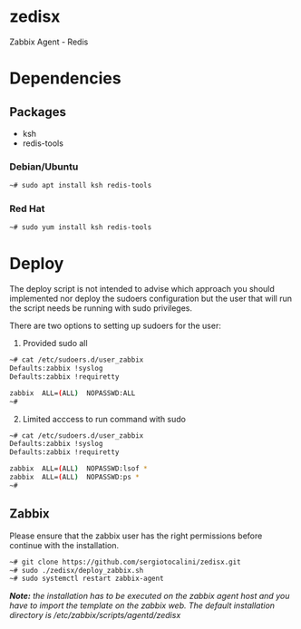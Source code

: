 # zedisx
Zabbix Agent - Redis

# Dependencies
## Packages
* ksh
* redis-tools

### Debian/Ubuntu
```bash
~# sudo apt install ksh redis-tools
```

### Red Hat
```bash
~# sudo yum install ksh redis-tools
```

# Deploy
The deploy script is not intended to advise which approach you should implemented nor
deploy the sudoers configuration but the user that will run the script needs be running
with sudo privileges.

There are two options to setting up sudoers for the user:
1. Provided sudo all
```bash
~# cat /etc/sudoers.d/user_zabbix
Defaults:zabbix !syslog
Defaults:zabbix !requiretty

zabbix	ALL=(ALL)  NOPASSWD:ALL
~#
```
2. Limited acccess to run command with sudo
```bash
~# cat /etc/sudoers.d/user_zabbix
Defaults:zabbix !syslog
Defaults:zabbix !requiretty

zabbix	ALL=(ALL)  NOPASSWD:lsof *
zabbix	ALL=(ALL)  NOPASSWD:ps *
~#
```

## Zabbix
Please ensure that the zabbix user has the right permissions before continue with
the installation.

```bash
~# git clone https://github.com/sergiotocalini/zedisx.git
~# sudo ./zedisx/deploy_zabbix.sh
~# sudo systemctl restart zabbix-agent
```

*__Note:__ the installation has to be executed on the zabbix agent host and you have
to import the template on the zabbix web. The default installation directory is
/etc/zabbix/scripts/agentd/zedisx*
